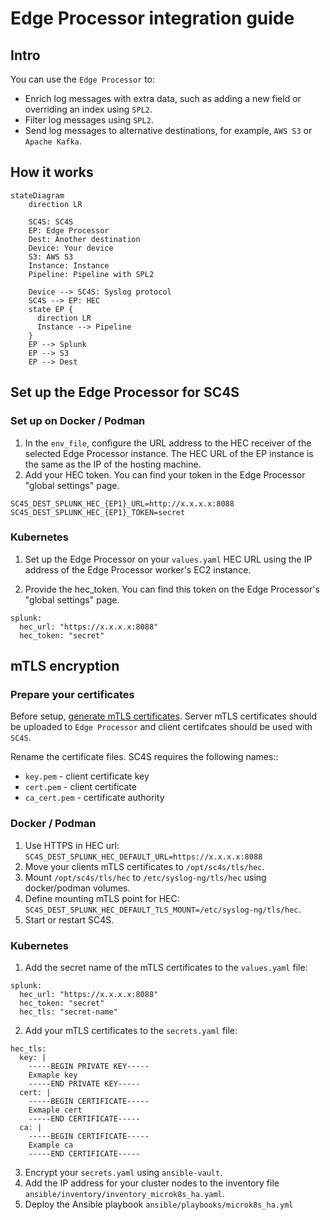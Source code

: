 # Edge Processor integration guide

## Intro

You can use the `Edge Processor` to:

* Enrich log messages with extra data, such as adding a new field or overriding an index using `SPL2`.
* Filter log messages using `SPL2`.
* Send log messages to alternative destinations, for example, `AWS S3` or `Apache Kafka`.

## How it works

```mermaid
stateDiagram
    direction LR

    SC4S: SC4S
    EP: Edge Processor
    Dest: Another destination
    Device: Your device
    S3: AWS S3
    Instance: Instance
    Pipeline: Pipeline with SPL2

    Device --> SC4S: Syslog protocol
    SC4S --> EP: HEC
    state EP {
      direction LR
      Instance --> Pipeline
    }
    EP --> Splunk
    EP --> S3
    EP --> Dest
```

## Set up the Edge Processor for SC4S

### Set up on Docker / Podman

1. In the `env_file`, configure the URL address to the HEC receiver of the selected Edge Processor instance. The HEC URL of the EP instance is the same as the IP of the hosting machine.
2.  Add your HEC token. You can find your token in the Edge Processor "global settings" page. 

```
SC4S_DEST_SPLUNK_HEC_{EP1}_URL=http://x.x.x.x:8088
SC4S_DEST_SPLUNK_HEC_{EP1}_TOKEN=secret
```

### Kubernetes

1. Set up the Edge Processor on your `values.yaml` HEC URL using the IP address of the Edge Processor worker's EC2 instance.

2. Provide the hec_token. You can find this token on the Edge Processor's "global settings" page.

```
splunk:
  hec_url: "https://x.x.x.x:8088"
  hec_token: "secret"
```

## mTLS encryption

### Prepare your certificates

Before setup, [generate mTLS certificates](https://docs.splunk.com/Documentation/SplunkCloud/9.1.2308/EdgeProcessor/SecureForwarders). Server mTLS certificates should be uploaded to `Edge Processor` and client certifcates should be used with `SC4S`.

Rename the certificate files. SC4S requires the following names::

  * `key.pem` - client certificate key
  * `cert.pem` - client certificate
  * `ca_cert.pem` - certificate authority

### Docker / Podman

  1. Use HTTPS in HEC url: `SC4S_DEST_SPLUNK_HEC_DEFAULT_URL=https://x.x.x.x:8088`
  2. Move your clients mTLS certificates to `/opt/sc4s/tls/hec`.
  3. Mount `/opt/sc4s/tls/hec` to `/etc/syslog-ng/tls/hec` using docker/podman volumes.
  4. Define mounting mTLS point for HEC: `SC4S_DEST_SPLUNK_HEC_DEFAULT_TLS_MOUNT=/etc/syslog-ng/tls/hec`.
  5. Start or restart SC4S.

### Kubernetes

  1. Add the secret name of the mTLS certificates to the `values.yaml` file:

```
splunk:
  hec_url: "https://x.x.x.x:8088"
  hec_token: "secret"
  hec_tls: "secret-name"
```

  2. Add your mTLS certificates to the `secrets.yaml` file:

```
hec_tls:
  key: |
    -----BEGIN PRIVATE KEY-----
    Exmaple key
    -----END PRIVATE KEY-----
  cert: |
    -----BEGIN CERTIFICATE-----
    Exmaple cert
    -----END CERTIFICATE-----
  ca: |
    -----BEGIN CERTIFICATE-----
    Example ca
    -----END CERTIFICATE-----
```

  3. Encrypt your `secrets.yaml` using `ansible-vault`.
  4. Add the IP address for your cluster nodes to the inventory file `ansible/inventory/inventory_microk8s_ha.yaml`.
  5. Deploy the Ansible playbook `ansible/playbooks/microk8s_ha.yml`
